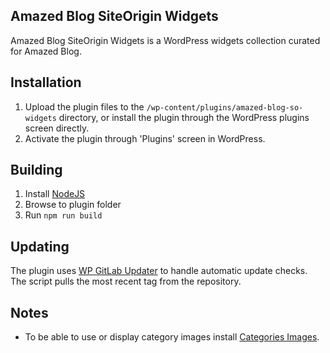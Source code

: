 ## Amazed Blog SiteOrigin Widgets

Amazed Blog SiteOrigin Widgets is a WordPress widgets collection curated for Amazed Blog.

## Installation

1. Upload the plugin files to the `/wp-content/plugins/amazed-blog-so-widgets` directory, or install the plugin through the WordPress plugins screen directly.
2. Activate the plugin through 'Plugins' screen in WordPress.

## Building

1. Install [NodeJS](https://nodejs.org)
2. Browse to plugin folder
3. Run `npm run build`

## Updating

The plugin uses [WP GitLab Updater](https://github.com/krafit/wp-gitlab-updater) to handle automatic update checks. The script pulls the most recent tag from the repository.

## Notes

- To be able to use or display category images install [Categories Images](https://wordpress.org/plugins/categories-images/).
